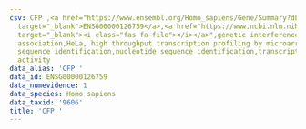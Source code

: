 ```yaml
---
csv: CFP ,<a href="https://www.ensembl.org/Homo_sapiens/Gene/Summary?db=core;g=ENSG00000126759"
  target="_blank">ENSG00000126759</a>,<a href="https://www.ncbi.nlm.nih.gov/pubmed/28369544"
  target="_blank"><i class="fas fa-file"></i></a>",genetic interference,functional
  association,HeLa, high throughput transcription profiling by microarray,nucleotide
  sequence identification,nucleotide sequence identification,transcriptional regulation,up-regulates
  activity
data_alias: 'CFP '
data_id: ENSG00000126759
data_numevidence: 1
data_species: Homo sapiens
data_taxid: '9606'
title: 'CFP '
---
```

